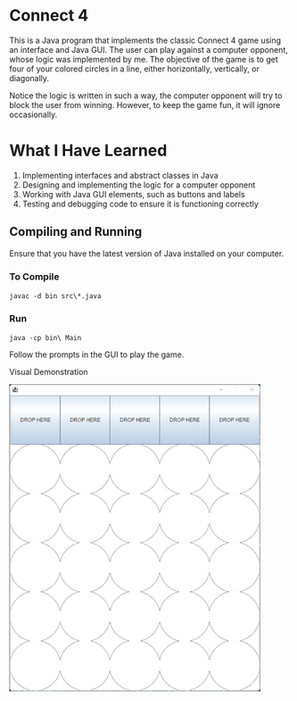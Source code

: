 # Connect 4
This is a Java program that implements the classic Connect 4 game using an interface and Java GUI. The user can play against a computer opponent, whose logic was implemented by me. The objective of the game is to get four of your colored circles in a line, either horizontally, vertically, or diagonally.

Notice the logic is written in such a way, the computer opponent will try to block the user from winning. However, to keep the game fun, it will ignore occasionally. 

# What I Have Learned
1. Implementing interfaces and abstract classes in Java
2. Designing and implementing the logic for a computer opponent
3. Working with Java GUI elements, such as buttons and labels
4. Testing and debugging code to ensure it is functioning correctly

## Compiling and Running
Ensure that you have the latest version of Java installed on your computer.
### To Compile
    javac -d bin src\*.java
### Run
    java -cp bin\ Main

Follow the prompts in the GUI to play the game.

Visual Demonstration

<img src="/connect4.gif" width="450" height="550"/>

